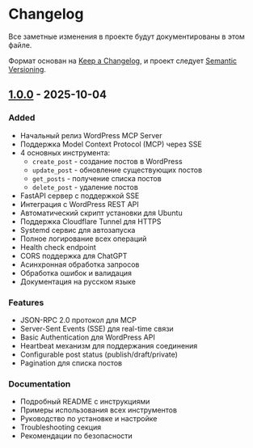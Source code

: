 # Changelog

Все заметные изменения в проекте будут документированы в этом файле.

Формат основан на [Keep a Changelog](https://keepachangelog.com/en/1.0.0/),
и проект следует [Semantic Versioning](https://semver.org/spec/v2.0.0.html).

## [1.0.0] - 2025-10-04

### Added
- Начальный релиз WordPress MCP Server
- Поддержка Model Context Protocol (MCP) через SSE
- 4 основных инструмента:
  - `create_post` - создание постов в WordPress
  - `update_post` - обновление существующих постов
  - `get_posts` - получение списка постов
  - `delete_post` - удаление постов
- FastAPI сервер с поддержкой SSE
- Интеграция с WordPress REST API
- Автоматический скрипт установки для Ubuntu
- Поддержка Cloudflare Tunnel для HTTPS
- Systemd сервис для автозапуска
- Полное логирование всех операций
- Health check endpoint
- CORS поддержка для ChatGPT
- Асинхронная обработка запросов
- Обработка ошибок и валидация
- Документация на русском языке

### Features
- JSON-RPC 2.0 протокол для MCP
- Server-Sent Events (SSE) для real-time связи
- Basic Authentication для WordPress API
- Heartbeat механизм для поддержания соединения
- Configurable post status (publish/draft/private)
- Pagination для списка постов

### Documentation
- Подробный README с инструкциями
- Примеры использования всех инструментов
- Руководство по установке и настройке
- Troubleshooting секция
- Рекомендации по безопасности

[1.0.0]: https://github.com/yourusername/wordpress-mcp-server/releases/tag/v1.0.0

